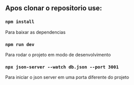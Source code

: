 
## Apos clonar o repositorio use:

### `npm install`

Para baixar as dependencias

### `npm run dev`

Para rodar o projeto em modo de desenvolvimento

### `npx json-server --watch db.json --port 3001`

Para iniciar o json server em uma porta diferente do projeto 
